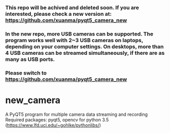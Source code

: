 ### This repo will be achived and deleted soon. If you are interested, please check a new version at: https://github.com/xuanma/pyqt5_camera_new

### In the new repo, more USB cameras can be supported. The program works well with 2~3 USB cameras on laptops, depending on your computer settings. On desktops, more than 4 USB cameras can be streamed simultaneously, if there are as many as USB ports.

### Please switch to https://github.com/xuanma/pyqt5_camera_new

# new_camera
A PyQT5 program for multiple camera data streaming and recording
Required packages: pyqt5, opencv for python 3.5 (https://www.lfd.uci.edu/~gohlke/pythonlibs/)
